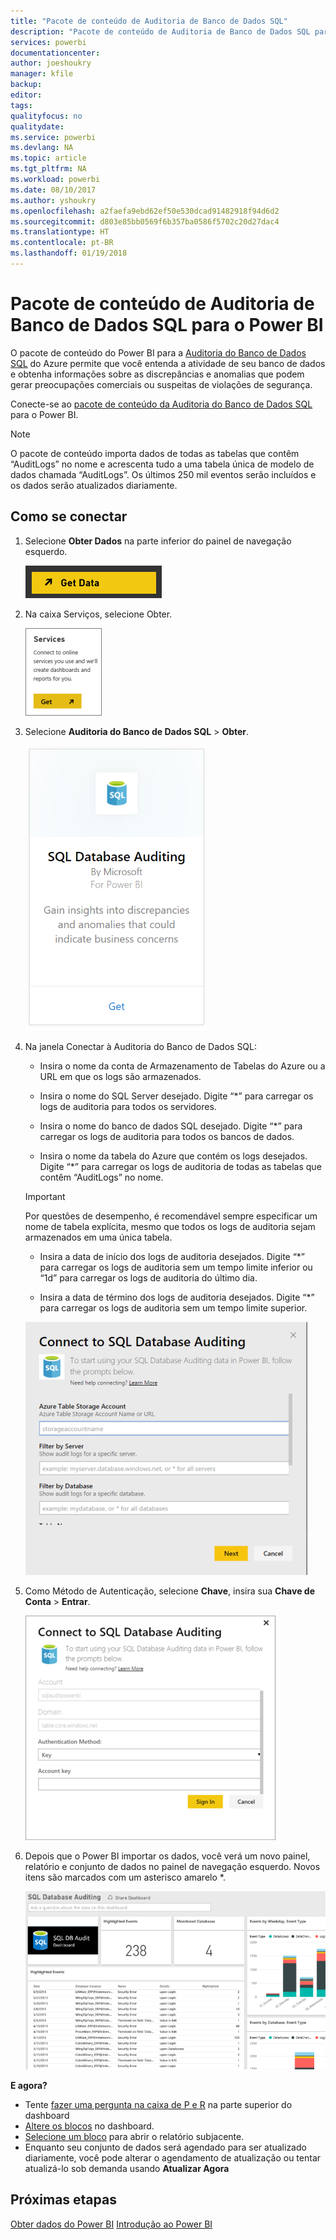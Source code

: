 ```yaml
---
title: "Pacote de conteúdo de Auditoria de Banco de Dados SQL"
description: "Pacote de conteúdo de Auditoria de Banco de Dados SQL para o Power BI"
services: powerbi
documentationcenter: 
author: joeshoukry
manager: kfile
backup: 
editor: 
tags: 
qualityfocus: no
qualitydate: 
ms.service: powerbi
ms.devlang: NA
ms.topic: article
ms.tgt_pltfrm: NA
ms.workload: powerbi
ms.date: 08/10/2017
ms.author: yshoukry
ms.openlocfilehash: a2faefa9ebd62ef50e530dcad91482918f94d6d2
ms.sourcegitcommit: d803e85bb0569f6b357ba0586f5702c20d27dac4
ms.translationtype: HT
ms.contentlocale: pt-BR
ms.lasthandoff: 01/19/2018
---
```

# <a name="sql-database-auditing-content-pack-for-power-bi"></a>Pacote de conteúdo de Auditoria de Banco de Dados SQL para o Power BI
O pacote de conteúdo do Power BI para a [Auditoria do Banco de Dados SQL](http://azure.microsoft.com/documentation/articles/sql-database-auditing-get-started/) do Azure permite que você entenda a atividade de seu banco de dados e obtenha informações sobre as discrepâncias e anomalias que podem gerar preocupações comerciais ou suspeitas de violações de segurança. 

Conecte-se ao [pacote de conteúdo da Auditoria do Banco de Dados SQL](https://app.powerbi.com/getdata/services/sql-db-auditing) para o Power BI.

>[!NOTE]
>O pacote de conteúdo importa dados de todas as tabelas que contêm “AuditLogs” no nome e acrescenta tudo a uma tabela única de modelo de dados chamada “AuditLogs”. Os últimos 250 mil eventos serão incluídos e os dados serão atualizados diariamente.

## <a name="how-to-connect"></a>Como se conectar
1. Selecione **Obter Dados** na parte inferior do painel de navegação esquerdo.
   
   ![](media/service-connect-to-azure-sql-database-auditing/pbi_getdata.png) 
2. Na caixa Serviços, selecione Obter.
   
   ![](media/service-connect-to-azure-sql-database-auditing/pbi_getservices.png) 
3. Selecione **Auditoria do Banco de Dados SQL** \> **Obter**.
   
   ![](media/service-connect-to-azure-sql-database-auditing/sqldbaudit.png)
4. Na janela Conectar à Auditoria do Banco de Dados SQL:
   
   - Insira o nome da conta de Armazenamento de Tabelas do Azure ou a URL em que os logs são armazenados.
   
   - Insira o nome do SQL Server desejado. Digite “\*” para carregar os logs de auditoria para todos os servidores.
   
   - Insira o nome do banco de dados SQL desejado. Digite “\*” para carregar os logs de auditoria para todos os bancos de dados.
   
   - Insira o nome da tabela do Azure que contém os logs desejados. Digite “\*” para carregar os logs de auditoria de todas as tabelas que contêm “AuditLogs” no nome.
   
   >[!IMPORTANT]
   >Por questões de desempenho, é recomendável sempre especificar um nome de tabela explícita, mesmo que todos os logs de auditoria sejam armazenados em uma única tabela.
   
   - Insira a data de início dos logs de auditoria desejados. Digite “\*” para carregar os logs de auditoria sem um tempo limite inferior ou “1d” para carregar os logs de auditoria do último dia.
   
   - Insira a data de término dos logs de auditoria desejados. Digite “\*” para carregar os logs de auditoria sem um tempo limite superior.
   
   ![](media/service-connect-to-azure-sql-database-auditing/dbauditing_param.png)
5. Como Método de Autenticação, selecione **Chave**, insira sua **Chave de Conta** \> **Entrar**.
   
   ![](media/service-connect-to-azure-sql-database-auditing/pbi_sqlauditing3.png)
6. Depois que o Power BI importar os dados, você verá um novo painel, relatório e conjunto de dados no painel de navegação esquerdo. Novos itens são marcados com um asterisco amarelo \*.
   
   ![](media/service-connect-to-azure-sql-database-auditing/pbi_sqldbauditingnewdash.png)

**E agora?**

* Tente [fazer uma pergunta na caixa de P e R](power-bi-q-and-a.md) na parte superior do dashboard
* [Altere os blocos](service-dashboard-edit-tile.md) no dashboard.
* [Selecione um bloco](service-dashboard-tiles.md) para abrir o relatório subjacente.
* Enquanto seu conjunto de dados será agendado para ser atualizado diariamente, você pode alterar o agendamento de atualização ou tentar atualizá-lo sob demanda usando **Atualizar Agora**

## <a name="next-steps"></a>Próximas etapas
[Obter dados do Power BI](service-get-data.md)
[Introdução ao Power BI](service-get-started.md)